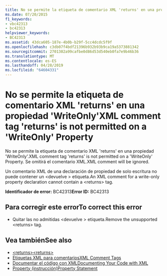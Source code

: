 ```yaml
---
title: No se permite la etiqueta de comentario XML 'returns' en una propiedad 'WriteOnly'
ms.date: 07/20/2015
f1_keywords:
- vbc42313
- bc42313
helpviewer_keywords:
- BC42313
ms.assetid: 43dca605-187e-4b0b-b29f-5cc4dcdc5f9f
ms.openlocfilehash: c3db07f4bdf21396b932b93b9ca19a5373881342
ms.sourcegitcommit: 2701302a99cafbe0d86d53d540eb0fa7e9b46b36
ms.translationtype: MT
ms.contentlocale: es-ES
ms.lasthandoff: 04/28/2019
ms.locfileid: "64604331"
---
```

# <a name="xml-comment-tag-returns-is-not-permitted-on-a-writeonly-property"></a><span data-ttu-id="d488c-102">No se permite la etiqueta de comentario XML 'returns' en una propiedad 'WriteOnly'</span><span class="sxs-lookup"><span data-stu-id="d488c-102">XML comment tag 'returns' is not permitted on a 'WriteOnly' Property</span></span>
<span data-ttu-id="d488c-103">No se permite la etiqueta de comentario XML 'returns' en una propiedad 'WriteOnly'.</span><span class="sxs-lookup"><span data-stu-id="d488c-103">XML comment tag 'returns' is not permitted on a 'WriteOnly' Property.</span></span> <span data-ttu-id="d488c-104">Se omitirá el comentario XML.</span><span class="sxs-lookup"><span data-stu-id="d488c-104">XML comment will be ignored.</span></span>  
  
 <span data-ttu-id="d488c-105">Un comentario XML de una declaración de propiedad de solo escritura no puede contener un \<devuelve > etiqueta.</span><span class="sxs-lookup"><span data-stu-id="d488c-105">An XML comment for a write-only property declaration cannot contain a \<returns> tag.</span></span>  
  
 <span data-ttu-id="d488c-106">**Identificador de error:** BC42313</span><span class="sxs-lookup"><span data-stu-id="d488c-106">**Error ID:** BC42313</span></span>  
  
## <a name="to-correct-this-error"></a><span data-ttu-id="d488c-107">Para corregir este error</span><span class="sxs-lookup"><span data-stu-id="d488c-107">To correct this error</span></span>  
  
- <span data-ttu-id="d488c-108">Quitar las no admitidas \<devuelve > etiqueta.</span><span class="sxs-lookup"><span data-stu-id="d488c-108">Remove the unsupported \<returns> tag.</span></span>  
  
## <a name="see-also"></a><span data-ttu-id="d488c-109">Vea también</span><span class="sxs-lookup"><span data-stu-id="d488c-109">See also</span></span>

- [<span data-ttu-id="d488c-110">\<returns></span><span class="sxs-lookup"><span data-stu-id="d488c-110">\<returns></span></span>](../../visual-basic/language-reference/xmldoc/returns.md)
- [<span data-ttu-id="d488c-111">Etiquetas XML para comentarios</span><span class="sxs-lookup"><span data-stu-id="d488c-111">XML Comment Tags</span></span>](../../visual-basic/language-reference/xmldoc/index.md)
- [<span data-ttu-id="d488c-112">Documentar el código con XML</span><span class="sxs-lookup"><span data-stu-id="d488c-112">Documenting Your Code with XML</span></span>](../../visual-basic/programming-guide/program-structure/documenting-your-code-with-xml.md)
- [<span data-ttu-id="d488c-113">Property (instrucción)</span><span class="sxs-lookup"><span data-stu-id="d488c-113">Property Statement</span></span>](../../visual-basic/language-reference/statements/property-statement.md)
